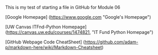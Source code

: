 This is my test of starting a file in GitHub for Module 06

[Google Homepage] (https://www.google.com "Google's Homepage")

[UW Canvas ITFnd-Python Homepage] (https://canvas.uw.edu/courses/1474821, "IT Fund Python Homepage")

[GitHub Webpage Code CheatSheet] (https://github.com/adam-p/markdown-here/wiki/Markdown-Cheatsheet)
